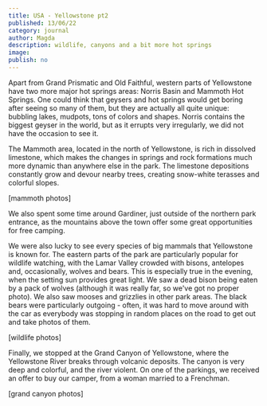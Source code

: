 ```yaml
---
title: USA - Yellowstone pt2
published: 13/06/22
category: journal
author: Magda
description: wildlife, canyons and a bit more hot springs
image: 
publish: no
---
```


Apart from Grand Prismatic and Old Faithful, western parts of Yellowstone have two more major hot springs areas: Norris Basin and Mammoth Hot Springs. One could think that geysers and hot springs would get boring after seeing so many of them, but they are actually all quite unique: bubbling lakes, mudpots, tons of colors and shapes. Norris contains the biggest geyser in the world, but as it errupts very irregularly, we did not have the occasion to see it. 



The Mammoth area, located in the north of Yellowstone, is rich in dissolved limestone, which makes the changes in springs and rock formations much more dynamic than anywhere else in the park. The limestone depositions constantly grow and devour nearby trees, creating snow-white terasses and colorful slopes. 

[mammoth photos]

We also spent some time around Gardiner, just outside of the northern park entrance, as the mountains above the town offer some great opportunities for free camping. 

We were also lucky to see every species of big mammals that Yellowstone is known for. The eastern parts of the park are particularly popular for wildlife watching, with the Lamar Valley crowded with bisons, antelopes and, occasionally, wolves and bears. This is especially true in the evening, when the setting sun provides great light. We saw a dead bison being eaten by a pack of wolves (although it was really far, so we've got no proper photo). We also saw mooses and grizzlies in other park areas. The black bears were particularly outgoing - often, it was hard to move around with the car as everybody was stopping in random places on the road to get out and take photos of them. 

[wildlife photos]

Finally, we stopped at the Grand Canyon of Yellowstone, where the Yellowstone River breaks through volcanic deposits. The canyon is very deep and colorful, and the river violent. On one of the parkings, we received an offer to buy our camper, from a woman married to a Frenchman. 

[grand canyon photos]
